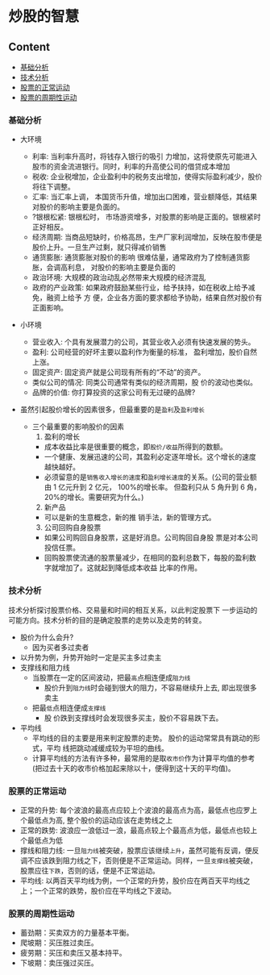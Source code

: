 # 炒股的智慧
## Content
- [基础分析](#基础分析)
- [技术分析](#技术分析)
- [股票的正常运动](#股票的正常运动)
- [股票的周期性运动](#股票的周期性运动)

### 基础分析
- 大环境
  - 利率: 当利率升高时，将钱存入银行的吸引 力增加，这将使原先可能进入股市的资金流进银行。同时，利率的升高使公司的借贷成本增加
  - 税收: 企业税增加，企业盈利中的税务支出增加，使得实际盈利减少，股价将往下调整。
  - 汇率: 当汇率上调， 本国货币升值，增加出口困难，营业额降低，其结果对股价的影响主要是负面的。
  - ?银根松紧: 银根松时， 市场游资增多，对股票的影响是正面的。银根紧时正好相反。
  - 经济周期: 当商品短缺时，价格高昂，生产厂家利润增加，反映在股市便是股价上升。一旦生产过剩，就只得减价销售
  - 通货膨胀: 通货膨胀对股价的影响 很难估量，通常政府为了控制通货膨胀，会调高利息， 对股价的影响主要是负面的
  - 政治环境: 大规模的政治动乱必然带来大规模的经济混乱
  - 政府的产业政策: 如果政府鼓励某些行业，给予扶持，如在税收上给予减免，融资上给予 方 便，企业各方面的要求都给予协助，结果自然对股价有正面影响。
  
- 小环境
  - 营业收入: 个具有发展潜力的公司，其营业收入必须有快速发展的势头。
  - 盈利: 公司经营的好坏主要以盈利作为衡量的标准， 盈利增加，股价自然 上涨。
  - 固定资产: 固定资产就是公司现有所有的“不动”的资产。
  - 类似公司的情况: 同类公司通常有类似的经济周期，股 价的波动也类似。
  - 品牌的价值: 你打算投资的这家公司有无过硬的品牌?
  
- 虽然引起股价增长的因素很多，但最重要的是`盈利`及`盈利增长`
  - 三个最重要的影响股价的因素
    1. 盈利的增长
      - 成本收益比率是很重要的概念，即`股价/收益`所得到的数额。
      - 一个健康、发展迅速的公司，其盈利必定逐年增长。这个增长的速度越快越好。
      - 必须留意的是`销售收入增长的速度`和`盈利增长速度`的关系。(公司的营业额由 1 亿元升到 2 亿元， 100%的增长率。
        但盈利只从 5 角升到 6 角，20%的增长。需要研究为什么。)
    2. 新产品
      - 可以是新的生意概念，新的推 销手法，新的管理方式。
    3. 公司回购自身股票
      - 如果公司购回自身股票，这是好消息。公司购回自身股 票是对本公司投信任票。
      - 回购股票使流通的股票量减少，在相同的盈利总数下，每股的盈利数字就增加了。这就起到降低成本收益 比率的作用。

### 技术分析
技术分析探讨股票价格、交易量和时间的相互关系，以此判定股票下 一步运动的可能方向。技术分析的目的是确定股票的走势以及走势的转变。
- 股价为什么会升?
  - 因为买者多过卖者
- 以升势为例，升势开始时一定是买主多过卖主
- 支撑线和阻力线
  - 当股票在一定的区间波动，把最`高`点相连便成`阻力线`
    - 股价升到`阻力线`时会碰到很大的阻力，不容易继续升上去, 即出现很多卖主
  - 把最`低`点相连便成`支撑线`
    - 股 价跌到支撑线时会发现很多买主，股价不容易跌下去。
- 平均线
  - 平均线的目的主要是用来判定股票的走势。 股价的运动常常具有跳动的形式，平均 线把跳动减缓成较为平坦的曲线。
  - 计算平均线的方法有许多种，最常用的是取`收市价`作为计算平均值的参考 (把过去十天的收市价格加起来除以十，便得到这十天的平均值)。

### 股票的正常运动
- 正常的升势: 每个波浪的最高点应较上个波浪的最高点为高，最低点也应罗上个最低点为高, 整个股价的运动应该在走势线之上
- 正常的跌势: 波浪应一浪低过一浪，最高点较上个最高点为低，最低点也较上个最低点为低
- 撑线和阻力线: 一旦`阻力线`被突破，股票应该继续`上升`，虽然可能有反调，便反调不应该跌到阻力线之下，否则便是不正常运动。同样，一旦`支撑线`被突破，股票应往`下跌`，否则的话，便是不正常运动。
- 平均线: 以两百天平均线为例，一个正常的升势，股价应在两百天平均线之上；一个正常的跌势，股价应在平均线之下波动。

### 股票的周期性运动
- 蓄劲期：买卖双方的力量基本平衡。
- 爬坡期：买压胜过卖压。
- 疲劳期：买压和卖压又基本持平。
- 下坡期：卖压强过买压。
